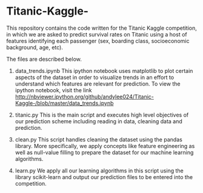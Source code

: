 Titanic-Kaggle-
===============

This repository contains the code written for the Titanic Kaggle competition, in which we are asked to predict survival rates on Titanic using a host of features identifying each passenger (sex, boarding class, socioeconomic background, age, etc). 

The files are described below. 

1) data_trends.ipynb
This ipython notebook uses matplotlib to plot certain aspects of the dataset in order to visualize trends in an effort to understand which features are relevant for prediction. To view the ipython notebook, visit the link http://nbviewer.ipython.org/github/andylee024/Titanic-Kaggle-/blob/master/data_trends.ipynb

2) titanic.py
This is the main script and executes high level objectives of our prediction scheme including reading in data, cleaning data and prediction. 

3) clean.py
This script handles cleaning the dataset using the pandas library. More specifically, we apply concepts like feature engineering as well as null-value filling to prepare the dataset for our machine learning algorithms. 

4) learn.py
We apply all our learning algorithms in this script using the library scikit-learn and output our prediction files to be entered into the competition. 
